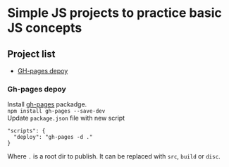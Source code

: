 # Simple JS projects to practice basic JS concepts

## Project list

- [GH-pages depoy](#gh-pages-depoy)

### Gh-pages depoy

Install [gh-pages](https://www.npmjs.com/package/gh-pages) packadge. <br>
`npm install gh-pages --save-dev` <br>
Update `package.json` file with new script

```
"scripts": {
  "deploy": "gh-pages -d ."
}
```

Where `.` is a root dir to publish. It can be replaced with `src`, `build` or `disc`.
